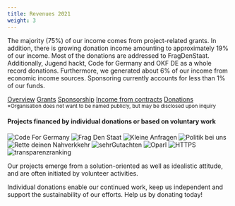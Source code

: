```yaml
---
title: Revenues 2021
weight: 3
---
```



The majority (75%) of our income comes from project-related grants. In addition, there is growing donation income amounting to approximately 19% of our income. Most of the donations are addressed to FragDenStaat. Additionally, Jugend hackt, Code for Germany and OKF DE as a whole record donations. Furthermore, we generated about 6% of our income from economic income sources. Sponsoring currently accounts for less than 1% of our funds.

<div id="js-incomes-nav" class="tabnav mt-s">
    <a href="#incomes" class="mr-xs">Overview</a>
    <a href="#income-institutions" class="">Grants</a>
    <a href="#income-companies" class="">Sponsorship</a>
    <a href="#income-services">Income from contracts</a>
    <a href="#income-donations" class="">Donations</a>
</div>
<div class="js-incomes" id="incomes"><div class="kategorien d3chart"></div></div>
<div class="js-incomes" id="income-donations"><div class="income-donations d3chart"></div></div>
<div class="js-incomes" id="income-institutions"><div class="income-institutions d3chart"></div><small>*Organisation does not want to be named publicly, but may be disclosed upon inquiry</small></div>
<div class="js-incomes" id="income-companies"><div class="income-companies d3chart"></div></div>
<div class="js-incomes" id="income-services"><div class="income-services d3chart"></div></div>


#### Projects financed by individual donations or based on voluntary work

<div class="l__finance__logos">
    <img src="/okf/finanzierung/codefor.png" alt="Code For Germany">
    <img src="/okf/finanzierung/fragdenstaat.png" alt="Frag Den Staat">
    <img src="/okf/finanzierung/kleineanfragen.png" alt="Kleine Anfragen">
    <img src="/okf/finanzierung/politikbeiuns.png" alt="Politik bei uns">
    <img src="/okf/finanzierung/rettedeinennahverkehr.png" alt="Rette deinen Nahverkkehr">
    <img src="/okf/finanzierung/sehrgutachten.png" alt="sehrGutachten">
    <img src="/okf/finanzierung/oparl.png" alt="Oparl">
    <img src="/okf/finanzierung/https.png" alt="HTTPS">
    <img src="/okf/finanzierung/transparenzranking.png" alt="transparenzranking">
</div>

Our projects emerge from a solution-oriented as well as idealistic attitude, and are often initiated by volunteer activities.

Individual donations enable our continued work, keep us independent and support the sustainability of our efforts. Help us by donating today!
